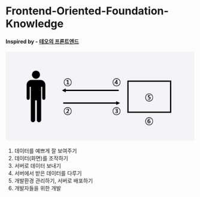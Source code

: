 # Frontend-Oriented-Foundation-Knowledge

#### Inspired by - [테오의 프론트엔드](https://yozm.wishket.com/magazine/detail/1294/)

![Frontend](./image/image001.png)

1. 데이터를 예쁘게 잘 보여주기
2. 데이터(화면)를 조작하기
3. 서버로 데이터 보내기
4. 서버에서 받은 데이터를 다루기
5. 개발환경 관리하기, 서버로 배포하기
6. 개발자들을 위한 개발

<!--
1. Git
2. Regexp
3. Authority
   - jwt
   - cookie
   - session
4. Design Pattern
   - OOP
   - FP
5. Network
   - Lazy loading
   - Async
6. Framework
   - React
7. Browser
   - Event loop
-->
